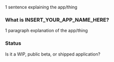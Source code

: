 1 sentence explaining the app/thing

### What is INSERT_YOUR_APP_NAME_HERE?

1 paragraph explanation of the app/thing

### Status

Is it a WIP, public beta, or shipped application?
